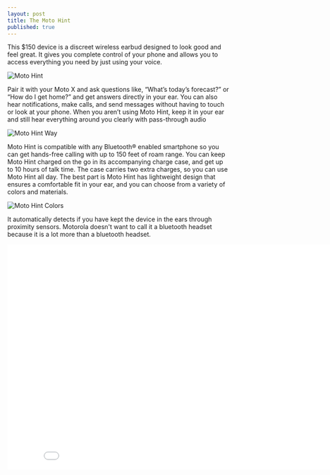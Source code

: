 ```yaml
---
layout: post
title: The Moto Hint
published: true
---
```



This $150 device is a discreet wireless earbud designed to look good and feel great. It gives you complete control of your phone and allows you to access everything you need by just using your voice.

![Moto Hint](https://lh4.googleusercontent.com/-TJeVUDOGIOc/VDi4PJ3OrVI/AAAAAAAAAGg/4UczR8CzqcM/s540-no/moto-hint.png)



Pair it with your Moto X and ask questions like, “What’s today’s forecast?” or “How do I get home?” and get answers directly in your ear. You can also hear notifications, make calls, and send messages without having to touch or look at your phone.
When you aren’t using Moto Hint, keep it in your ear and still hear everything around you clearly with pass-through audio

![Moto Hint Way](https://lh3.googleusercontent.com/-j3S-KX7DwQ0/VDi4p2xTzVI/AAAAAAAAAGo/_PP4-udRS4c/s550-no/moto-hint-story-pairit-us.jpg)


Moto Hint is compatible with any Bluetooth® enabled smartphone so you can get hands-free calling with up to 150 feet of roam range. You can keep Moto Hint charged on the go in its accompanying charge case, and get up to 10 hours of talk time. The case carries two extra charges, so you can use Moto Hint all day. The best part is Moto Hint has lightweight design that ensures a comfortable fit in your ear, and you can choose from a variety of colors and materials.


![Moto Hint Colors](https://lh5.googleusercontent.com/-K_K3s2MEu8U/VDi5fcdFCKI/AAAAAAAAAHU/pswj_zWh34k/s550-no/moto-hint-colors.jpg)

It automatically detects if you have kept the device in the ears through proximity sensors. Motorola doesn't want to call it a bluetooth headset because it is a lot more than a bluetooth headset.




<iframe width="854" height="510" src="//www.youtube.com/embed/CLEF-Rq39D4" frameborder="0" allowfullscreen></iframe>